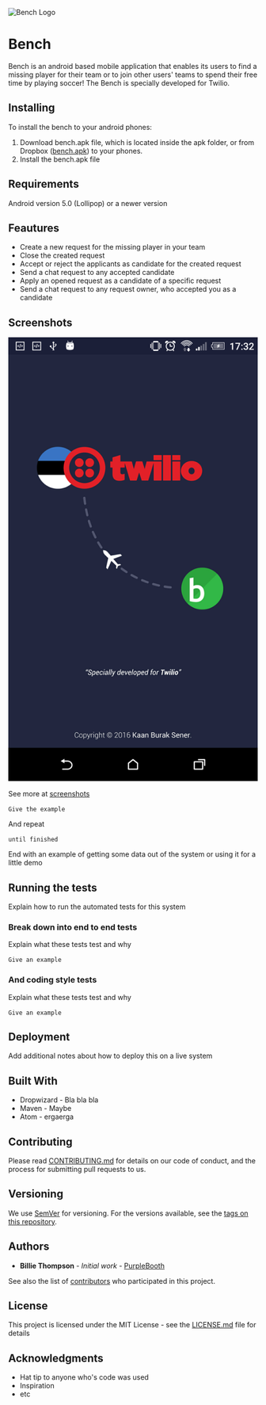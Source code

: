 ![Bench Logo](http://bench-kaanburaksener.rhcloud.com/img/bench_logo.png)
# Bench

Bench is an android based mobile application that enables its users to find a missing player for their team or to join other users' teams to spend their free time by playing soccer! The Bench is specially developed for Twilio.

## Installing

To install the bench to your android phones:

1. Download bench.apk file, which is located inside the apk folder, or from Dropbox ([bench.apk](https://www.dropbox.com/s/cwaglkataoby2bq/bench.apk?dl=0)) to your phones.
2. Install the bench.apk file

## Requirements

Android version 5.0 (Lollipop) or a newer version

## Feautures

* Create a new request for the missing player in your team
* Close the created request
* Accept or reject the applicants as candidate for the created request
* Send a chat request to any accepted candidate
* Apply an opened request as a candidate of a specific request
* Send a chat request to any request owner, who accepted you as a candidate

## Screenshots

![Splash Screem](https://github.com/kaanburaksener/bench/blob/master/screenshots/splash_screen.png)

See more at [screenshots](http:/github.com/kaanburaksener/bench/screenshots/)

```
Give the example
```

And repeat

```
until finished
```

End with an example of getting some data out of the system or using it for a little demo

## Running the tests

Explain how to run the automated tests for this system

### Break down into end to end tests

Explain what these tests test and why

```
Give an example
```

### And coding style tests

Explain what these tests test and why

```
Give an example
```

## Deployment

Add additional notes about how to deploy this on a live system

## Built With

* Dropwizard - Bla bla bla
* Maven - Maybe
* Atom - ergaerga

## Contributing

Please read [CONTRIBUTING.md](CONTRIBUTING.md) for details on our code of conduct, and the process for submitting pull requests to us.

## Versioning

We use [SemVer](http://semver.org/) for versioning. For the versions available, see the [tags on this repository](https://github.com/your/project/tags). 

## Authors

* **Billie Thompson** - *Initial work* - [PurpleBooth](https://github.com/PurpleBooth)

See also the list of [contributors](https://github.com/your/project/contributors) who participated in this project.

## License

This project is licensed under the MIT License - see the [LICENSE.md](LICENSE.md) file for details

## Acknowledgments

* Hat tip to anyone who's code was used
* Inspiration
* etc
